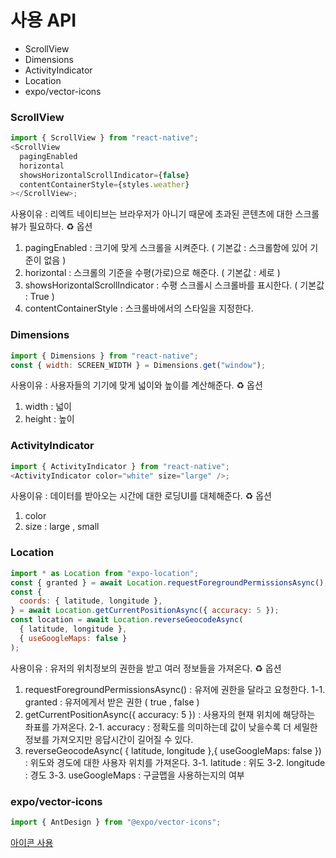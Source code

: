 # 사용 API

- ScrollView
- Dimensions
- ActivityIndicator
- Location
- expo/vector-icons

### ScrollView

```js
import { ScrollView } from "react-native";
<ScrollView
  pagingEnabled
  horizontal
  showsHorizontalScrollIndicator={false}
  contentContainerStyle={styles.weather}
></ScrollView>;
```

사용이유 : 리엑트 네이티브는 브라우저가 아니기 때문에 초과된 콘텐츠에 대한 스크롤뷰가 필요하다.
♻️ 옵션

1. pagingEnabled : 크기에 맞게 스크롤을 시켜준다. ( 기본값 : 스크롤함에 있어 기준이 없음 )
2. horizontal : 스크롤의 기준을 수평(가로)으로 해준다. ( 기본값 : 세로 )
3. showsHorizontalScrollIndicator : 수평 스크롤시 스크롤바를 표시한다. ( 기본값 : True )
4. contentContainerStyle : 스크롤바에서의 스타일을 지정한다.

### Dimensions

```js
import { Dimensions } from "react-native";
const { width: SCREEN_WIDTH } = Dimensions.get("window");
```

사용이유 : 사용자들의 기기에 맞게 넓이와 높이를 계산해준다.
♻️ 옵션

1. width : 넓이
2. height : 높이

### ActivityIndicator

```js
import { ActivityIndicator } from "react-native";
<ActivityIndicator color="white" size="large" />;
```

사용이유 : 데이터를 받아오는 시간에 대한 로딩UI를 대체해준다.
♻️ 옵션

1. color
2. size : large , small

### Location

```js
import * as Location from "expo-location";
const { granted } = await Location.requestForegroundPermissionsAsync();
const {
  coords: { latitude, longitude },
} = await Location.getCurrentPositionAsync({ accuracy: 5 });
const location = await Location.reverseGeocodeAsync(
  { latitude, longitude },
  { useGoogleMaps: false }
);
```

사용이유 : 유저의 위치정보의 권한을 받고 여러 정보들을 가져온다.
♻️ 옵션

1. requestForegroundPermissionsAsync() : 유저에 권한을 달라고 요청한다.
   1-1. granted : 유저에게서 받은 권한 ( true , false )
2. getCurrentPositionAsync({ accuracy: 5 }) : 사용자의 현재 위치에 해당하는 좌표를 가져온다.
   2-1. accuracy : 정확도를 의미하는데 값이 낮을수록 더 세밀한 정보를 가져오지만 응답시간이 길어질 수 있다.
3. reverseGeocodeAsync( { latitude, longitude },{ useGoogleMaps: false }) : 위도와 경도에 대한 사용자 위치를 가져온다.
   3-1. latitude : 위도
   3-2. longitude : 경도
   3-3. useGoogleMaps : 구글맵을 사용하는지의 여부

### expo/vector-icons

```js
import { AntDesign } from "@expo/vector-icons";
```

[아이콘 사용](https://icons.expo.fyi/Index)
